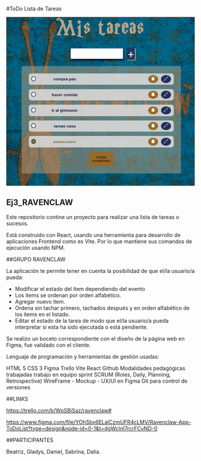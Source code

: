 #ToDo Lista de Tareas 
<div>
<p align="center">
<img src="./public/CAPTURA TODO.png" alt="Todo Lista" width="600px">
</p>
</div>

## Ej3_RAVENCLAW


Este repositorio contine un proyecto para realizar una lista de tareas o sucesos. 

Está construido con React, usando  una herramienta para desarrollo de aplicaciones Frontend  como es Vite. Por lo que mantiene sus comandos de ejecución usando NPM.


##GRUPO RAVENCLAW

La aplicación te permite tener en cuenta la posibilidad de que el/la usuario/a pueda:
- Modificar el estado del ítem dependiendo del evento
- Los ítems se ordenan por orden alfabético.
- Agregar nuevo item.
- Ordena sin tachar primero, tachados después y en orden alfabético de los ítems en el listado.
- Editar el estado de la tarea de modo que el/la usuario/a pueda interpretar si esta ha sido ejecutada o está pendiente.

Se realizo un boceto correspondiente con el diseño de la página web en Figma, fue validado con el cliente.

Lenguaje de programación y herramientas de gestión usadas:

HTML 5
CSS 3
Figma
Trello
Vite
React
Github
Modalidades pedagógicas trabajadas
trabajo en equipo
sprint
SCRUM (Roles, Daily, Planning, Retrospective)
WireFrame - Mockup - UX/UI en Figma
Git para control de versiones

##LINKS

https://trello.com/b/WpSBiSaz/ravenclaw#

https://www.figma.com/file/YOhSbx6ELalCzmUFR4cLMV/Ravenclaw-App-ToDoList?type=design&node-id=0-1&t=dgWclnI7rcrFCvND-0

##PARTICIPANTES

Beatriz, Gladys, Daniel, Sabrina, Dalia.

